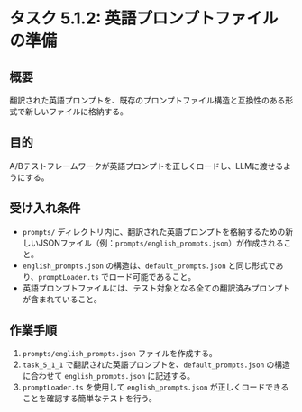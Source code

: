 # タスク 5.1.2: 英語プロンプトファイルの準備

## 概要

翻訳された英語プロンプトを、既存のプロンプトファイル構造と互換性のある形式で新しいファイルに格納する。

## 目的

A/Bテストフレームワークが英語プロンプトを正しくロードし、LLMに渡せるようにする。

## 受け入れ条件

*   `prompts/` ディレクトリ内に、翻訳された英語プロンプトを格納するための新しいJSONファイル（例：`prompts/english_prompts.json`）が作成されること。
*   `english_prompts.json` の構造は、`default_prompts.json` と同じ形式であり、`promptLoader.ts` でロード可能であること。
*   英語プロンプトファイルには、テスト対象となる全ての翻訳済みプロンプトが含まれていること。

## 作業手順

1.  `prompts/english_prompts.json` ファイルを作成する。
2.  `task_5_1_1` で翻訳された英語プロンプトを、`default_prompts.json` の構造に合わせて `english_prompts.json` に記述する。
3.  `promptLoader.ts` を使用して `english_prompts.json` が正しくロードできることを確認する簡単なテストを行う。
